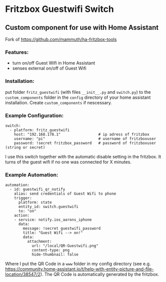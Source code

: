 # Fritzbox Guestwifi Switch
## Custom component for use with Home Assistant

Fork of https://github.com/mammuth/ha-fritzbox-tools

### Features:
* turn on/off Guest Wifi in Home Assistant
* senses external on/off of Guest Wifi

### Installation:
put folder `fritz_guestwifi` (with files `__init__.py` and `switch.py`) to the `custom_components` folder in the `config` directory of your home assistant installation. Create `custom_components` if nescessary.

### Example Configuration:
```
switch:
  - platform: fritz_guestwifi
    host: "192.168.178.1"                 # ip adress of fritzbox
    username: "pi"                        # username of fritzboxuser
    password: !secret fritzbox_password   # password of fritzboxuser (string or secret)
```
I use this switch together with the automatic disable setting in the fritzbox. It turns of the guest wifi if no one was connected for X minutes.

### Example Automation:
```
automation:
  - id: guestwifi_qr_notify
    alias: send credentials of Guest Wifi to phone
    trigger:
      platform: state
      entity_id: switch.guestwifi
      to: "on"
    action:
    - service: notify.ios_aarons_iphone
      data:
        message: !secret guestwifi_password
        title: "Guest Wifi --> on!"
        data:
          attachment:
            url: "/local/QR-Guestwifi.png"
            content-type: png
            hide-thumbnail: false
```
Where I put the QR Code in a `www` folder in my config directory (see e.g. https://community.home-assistant.io/t/help-with-entity-picture-and-file-location/38547/2). The QR Code is automatically generated by the fritzbox.

